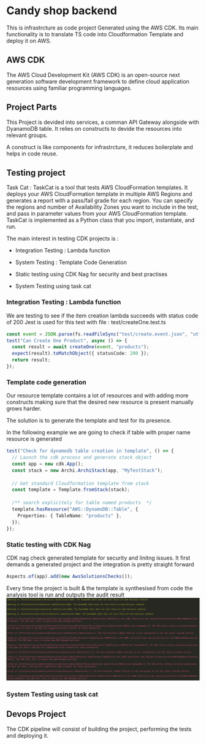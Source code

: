 # Candy shop backend

This is infrastrcture as code project Generated using the AWS CDK.
Its main functionality is to translate TS code into Cloudformation Template and deploy it on AWS.

## AWS CDK

The AWS Cloud Development Kit (AWS CDK) is an open-source next generation software development framework to define cloud application resources using familiar programming languages.

## Project Parts

This Project is devided into services, a comman API Gateway alongside with DyanamoDB table. It relies on constructs to devide the resources into relevant groups.

A construct is like components for infrastrcture, it reduces boilerplate and helps in code reuse.

## Testing project

Task Cat : TaskCat is a tool that tests AWS CloudFormation templates. It deploys your AWS CloudFormation template in multiple AWS Regions and generates a report with a pass/fail grade for each region. You can specify the regions and number of Availability Zones you want to include in the test, and pass in parameter values from your AWS CloudFormation template. TaskCat is implemented as a Python class that you import, instantiate, and run.

The main interest in testing CDK projects is :

- Integration Testing : Lambda function

- System Testing : Template Code Generation

- Static testing using CDK Nag for security and best practises

- System Testing using task cat

### Integration Testing : Lambda function

We are testing to see if the item creation lambda succeeds with status code of 200
Jest is used for this test with file : test/createOne.test.ts

```typescript
const event = JSON.parse(fs.readFileSync("test/create.event.json", "utf-8"));
test("Can Create One Product", async () => {
  const result = await createOne(event, "products");
  expect(result).toMatchObject({ statusCode: 200 });
  return result;
});
```

### Template code generation

Our resource template contains a lot of resources and with adding more constructs making sure that the desired new resource is present manually grows harder.

The solution is to generate the template and test for its presence.

In the following example we are going to check if table with proper name resource is generated

```typescript
test("Check for dynamodb table creation in template", () => {
  // Launch the cdk process and generate stack object
  const app = new cdk.App();
  const stack = new Archi.ArchiStack(app, "MyTestStack");

  // Get standard Cloudformation template from stack
  const template = Template.fromStack(stack);

  /** search explicitely for table named products  */
  template.hasResource("AWS::DynamoDB::Table", {
    Properties: { TableName: "products" },
  });
});
```

### Static testing with CDK Nag

CDK nag check generated template for security and linitng issues. It first demands a generated project and the integration is pretty straight forward

```typescript
Aspects.of(app).add(new AwsSolutionsChecks());
```

Every time the project is built & the template is synthesised from code the analysis tool is run and outputs the audit result
![test](./static-test.png)

### System Testing using task cat

## Devops Project

The CDK pipeline will consist of building the project, performing the tests and deploying it.

